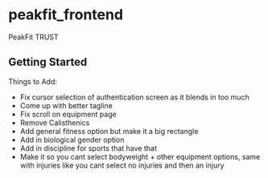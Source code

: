 # peakfit_frontend

PeakFit TRUST

## Getting Started

Things to Add: 
- Fix cursor selection of authentication screen as it blends in too much
- Come up with better tagline
- Fix scroll on equipment page
- Remove Calisthenics 
- Add general fitness option but make it a big rectangle
- Add in biological gender option 
- Add in discipline for sports that have that
- Make it so you cant select bodyweight + other equipment options, same with injuries like you cant select no injuries and then an injury